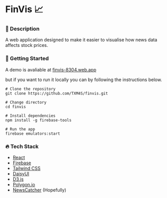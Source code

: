 # FinVis 📈

### 🤔 Description

A web application designed to make it easier to visualise how news data affects stock prices.

### 🚀 Getting Started

A demo is avaliable at [finvis-8304.web.app](https://finvis-8304.web.app/)

but if you want to run it locally you can by following the instructions below.

```
# Clone the repository
git clone https://github.com/TXM4S/finvis.git

# Change directory
cd finvis

# Install dependencies
npm install -g firebase-tools

# Run the app
firebase emulators:start
```

### 🔥 Tech Stack

- [React](https://reactjs.org/)
- [Firebase](https://firebase.google.com/)
- [Tailwind CSS](https://tailwindcss.com/)
- [DaisyUI](https://daisyui.com/)
- [D3.js](https://d3js.org/)
- [Polygon.io](https://polygon.io/)
- [NewsCatcher](https://newscatcherapi.com/) (Hopefully)

